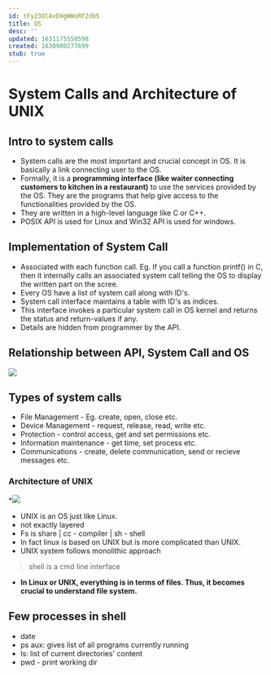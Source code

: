```yaml
---
id: tFy23OlAvEHgWWoRF2db5
title: OS
desc: ''
updated: 1631175550598
created: 1630900277699
stub: true
---
```


# System Calls and Architecture of UNIX

## Intro to system calls
* System calls are the most important and crucial concept in OS. It is basically a link connecting user to the OS.
* Formally, it is a **programming interface (like waiter connecting customers to kitchen in a restaurant)** to use the services provided by the OS. They are the programs that help give access to the functionalities provided by the OS.
*  They are written in a high-level language like C or C++.
* POSIX API is used for Linux and Win32 API is used for windows.

## Implementation of System Call
* Associated with each function call. Eg. If you call a function printf() in C, then it internally calls an associated system call telling the OS to display the written part on the scree.
* Every OS have a list of system call along with ID's.
* System call interface maintains a table with ID's as indices.
* This interface invokes a particular system call in OS kernel and returns the status and return-values if any.
* Details are hidden from programmer by the API.

## Relationship between API, System Call and OS

![](/assets/images/2021-09-09-13-13-05.png)

## Types of system calls
* File Management - Eg. create, open, close etc.
* Device Management - request, release, read, write etc.
* Protection - control access, get and set permissions etc.
* Information maintenance - get time, set process etc.
* Communications - create, delete communication, send or recieve messages etc.

### Architecture of UNIX

*![](/assets/images/%20![](/assets/images/2021-08-29-11-08-15.png).png)

* UNIX is an OS just like Linux.
* not exactly layered
* Fs is share | cc - compiler | sh - shell 
* In fact linux is based on UNIX but is more complicated than UNIX.
* UNIX system follows monolithic approach
> shell is a cmd line interface
* **In Linux or UNIX, everything is in terms of files. Thus, it becomes crucial to understand file system.**
## Few processes in shell
* date
* ps aux: gives list of all programs currently running 
* ls: list of current directories' content
* pwd - print working dir
